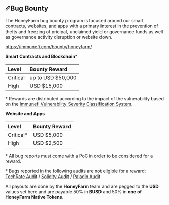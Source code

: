 <article class="markdown-body entry-content container-lg" itemprop="text"><h1><a id="user-content-bug-bounty" class="anchor" aria-hidden="true" href="#bug-bounty"><svg class="octicon octicon-link" viewBox="0 0 16 16" version="1.1" width="16" height="16" aria-hidden="true"><path fill-rule="evenodd" d="M7.775 3.275a.75.75 0 001.06 1.06l1.25-1.25a2 2 0 112.83 2.83l-2.5 2.5a2 2 0 01-2.83 0 .75.75 0 00-1.06 1.06 3.5 3.5 0 004.95 0l2.5-2.5a3.5 3.5 0 00-4.95-4.95l-1.25 1.25zm-4.69 9.64a2 2 0 010-2.83l2.5-2.5a2 2 0 012.83 0 .75.75 0 001.06-1.06 3.5 3.5 0 00-4.95 0l-2.5 2.5a3.5 3.5 0 004.95 4.95l1.25-1.25a.75.75 0 00-1.06-1.06l-1.25 1.25a2 2 0 01-2.83 0z"></path></svg></a>Bug Bounty</h1>
<p>The HoneyFarm bug bounty program is focused around our smart contracts, websites, and apps with a primary interest in the prevention of thefts and freezing of pricipal, unclaimed yield or governance funds as well as governance activity disruption or website down.</p>
<p><a href="https://immunefi.com/bounty/honeyfarm/" rel="nofollow">https://immunefi.com/bounty/honeyfarm/</a></p>
<p><strong>Smart Contracts and Blockchain</strong>*</p>
<table>
<thead>
<tr>
<th align="left">Level</th>
<th align="left">Bounty Reward</th>
</tr>
</thead>
<tbody>
<tr>
<td align="left">Critical</td>
<td align="left">up to USD $50,000</td>
</tr>
<tr>
<td align="left">High</td>
<td align="left">USD $15,000</td>
</tr>
</tbody>
</table>
<p>* Rewards are distributed according to the impact of the vulnerability based on the <a href="https://immunefi.com/severity-updated" rel="nofollow">Immunefi Vulnerability Severity Classification System</a>.</p>
<p><strong>Website and Apps</strong></p>
<table>
<thead>
<tr>
<th align="left">Level</th>
<th align="left">Bounty Reward</th>
</tr>
</thead>
<tbody>
<tr>
<td align="left">Critical*</td>
<td align="left">USD $5,000</td>
</tr>
<tr>
<td align="left">High</td>
<td align="left">USD $2,500</td>
</tr>
</tbody>
</table>
<p>* All bug reports must come with a PoC in order to be considered for a reward.</p>
<p>* Bugs reported in the following audits are not eligible for a reward: <a href="https://github.com/TechRate/Smart-Contract-Audits/blob/main/HoneyFarm.pdf" rel="nofollow">TechRate Audit</a> / <a href="https://solidity.finance/audits/HoneyFarm/" rel="nofollow">Solidity Audit</a> / <a href="https://paladinsec.co/projects/honeyfarm-layer-3/" rel="nofollow">Paladin Audit</a>
 </p>
<p>All payouts are done by the <strong>HoneyFarm</strong> team and are pegged to the <strong>USD</strong> values set here and are payable 50% in <strong>BUSD</strong> and 50% in <strong>one of HoneyFarm Native Tokens</strong>.</p>
</article>
